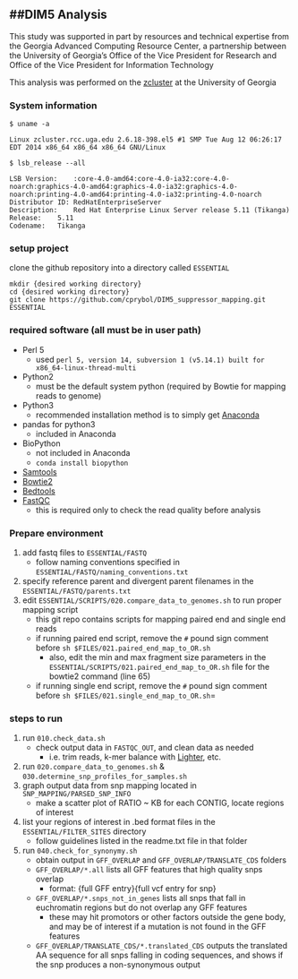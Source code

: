 ##DIM5 Analysis
---

This study was supported in part by resources and technical expertise from the Georgia Advanced Computing Resource Center, a partnership between the University of Georgia’s Office of the Vice President for Research and Office of the Vice President for Information Technology

This analysis was performed on the [zcluster](https://wiki.gacrc.uga.edu/wiki/Systems) at the University of Georgia

### System information

```
$ uname -a

Linux zcluster.rcc.uga.edu 2.6.18-398.el5 #1 SMP Tue Aug 12 06:26:17 EDT 2014 x86_64 x86_64 x86_64 GNU/Linux

$ lsb_release --all

LSB Version:	:core-4.0-amd64:core-4.0-ia32:core-4.0-noarch:graphics-4.0-amd64:graphics-4.0-ia32:graphics-4.0-noarch:printing-4.0-amd64:printing-4.0-ia32:printing-4.0-noarch
Distributor ID:	RedHatEnterpriseServer
Description:	Red Hat Enterprise Linux Server release 5.11 (Tikanga)
Release:	5.11
Codename:	Tikanga
```

### setup project
clone the github repository into a directory called `ESSENTIAL`

```
mkdir {desired working directory}
cd {desired working directory}
git clone https://github.com/cprybol/DIM5_suppressor_mapping.git ESSENTIAL

```

### required software (all must be in user path)
- Perl 5
	- used `perl 5, version 14, subversion 1 (v5.14.1) built for x86_64-linux-thread-multi`
- Python2
	- must be the default system python (required by Bowtie for mapping reads to genome)
- Python3
	- recommended installation method is to simply get [Anaconda](http://continuum.io/downloads#34)
- pandas for python3
	- included in Anaconda
- BioPython
	- not included in Anaconda
	- `conda install biopython`
- [Samtools](http://www.htslib.org/)
- [Bowtie2](http://bowtie-bio.sourceforge.net/bowtie2/index.shtml)
- [Bedtools](http://bedtools.readthedocs.org/en/latest/)
- [FastQC](http://www.bioinformatics.babraham.ac.uk/projects/fastqc/)
	- this is required only to check the read quality before analysis



### Prepare environment
1. add fastq files to `ESSENTIAL/FASTQ`
	- follow naming conventions specified in `ESSENTIAL/FASTQ/naming_conventions.txt`
2. specify reference parent and divergent parent filenames in the `ESSENTIAL/FASTQ/parents.txt`
3. edit `ESSENTIAL/SCRIPTS/020.compare_data_to_genomes.sh` to run proper mapping script
	- this git repo contains scripts for mapping paired end and single end reads
	- if running paired end script, remove the `#` pound sign comment before `sh $FILES/021.paired_end_map_to_OR.sh`
		- also, edit the min and max fragment size parameters in the `ESSENTIAL/SCRIPTS/021.paired_end_map_to_OR.sh` file for the bowtie2 command (line 65)
	- if running single end script, remove the `#` pound sign comment before `sh $FILES/021.single_end_map_to_OR.sh`=

### steps to run
1. run `010.check_data.sh`
	- check output data in `FASTQC_OUT`, and clean data as needed
		- i.e. trim reads, k-mer balance with [Lighter](https://github.com/mourisl/Lighter), etc.
2. run `020.compare_data_to_genomes.sh` & `030.determine_snp_profiles_for_samples.sh`
3. graph output data from snp mapping located in `SNP_MAPPING/PARSED_SNP_INFO`
	- make a scatter plot of RATIO ~ KB for each CONTIG, locate regions of interest
4. list your regions of interest in .bed format files in the `ESSENTIAL/FILTER_SITES` directory
	- follow guidelines listed in the readme.txt file in that folder
5. run `040.check_for_synonymy.sh`
	- obtain output in `GFF_OVERLAP` and `GFF_OVERLAP/TRANSLATE_CDS` folders
	- `GFF_OVERLAP/*.all` lists all GFF features that high quality snps overlap
		- format: {full GFF entry}{full vcf entry for snp}
	- `GFF_OVERLAP/*.snps_not_in_genes` lists all snps that fall in euchromatin regions but do not overlap any GFF features
		- these may hit promotors or other factors outside the gene body, and may be of interest if a mutation is not found in the GFF features
	- `GFF_OVERLAP/TRANSLATE_CDS/*.translated_CDS` outputs the translated AA sequence for all snps falling in coding sequences, and shows if the snp
		produces a non-synonymous output
